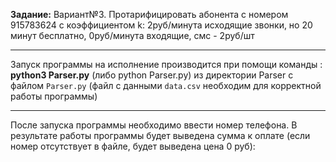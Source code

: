 
**Задание:**
Вариант№3.	Протарифицировать абонента с номером 915783624 с коэффициентом k: 2руб/минута исходящие звонки, но 20 минут бесплатно, 0руб/минута входящие, смс - 2руб/шт 
____
Запуск программы на исполнение производится при помощи команды :
**python3 Parser.py**
(либо python Parser.py)
из директории Parser с файлом `Parser.py` (файл с данными `data.csv` необходим для корректной работы программы)
____
После запуска программы необходимо ввести номер телефона.
В результате работы программы будет выведена сумма к оплате (если номер отсутствует в файле, будет выведена цена 0 руб):
